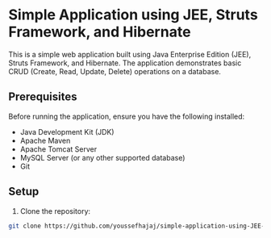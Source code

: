 # Simple Application using JEE, Struts Framework, and Hibernate

This is a simple web application built using Java Enterprise Edition (JEE), Struts Framework, and Hibernate. The application demonstrates basic CRUD (Create, Read, Update, Delete) operations on a database.

## Prerequisites

Before running the application, ensure you have the following installed:

- Java Development Kit (JDK)
- Apache Maven
- Apache Tomcat Server
- MySQL Server (or any other supported database)
- Git

## Setup

1. Clone the repository:

```bash
git clone https://github.com/youssefhajaj/simple-application-using-JEE-STRUTS-FRAMEWORK-HIBERNATE.git
